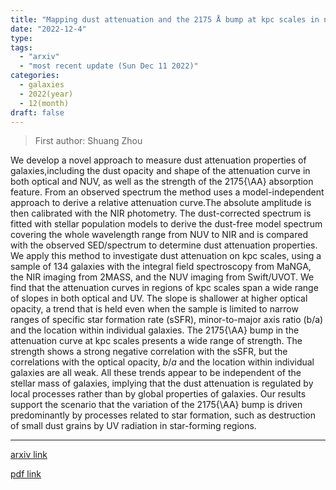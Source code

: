 ```yaml
---
title: "Mapping dust attenuation and the 2175 Å bump at kpc scales in nearby galaxies"
date: "2022-12-4"
type:
tags:
  - "arxiv"
  - "most recent update (Sun Dec 11 2022)"
categories:
  - galaxies
  - 2022(year)
  - 12(month)
draft: false
---
```


> First author: Shuang Zhou

 We develop a novel approach to measure dust attenuation properties of
galaxies,including the dust opacity and shape of the attenuation curve in both
optical and NUV, as well as the strength of the 2175{\AA} absorption feature.
From an observed spectrum the method uses a model-independent approach to
derive a relative attenuation curve.The absolute amplitude is then calibrated
with the NIR photometry. The dust-corrected spectrum is fitted with stellar
population models to derive the dust-free model spectrum covering the whole
wavelength range from NUV to NIR and is compared with the observed SED/spectrum
to determine dust attenuation properties. We apply this method to investigate
dust attenuation on kpc scales, using a sample of 134 galaxies with the
integral field spectroscopy from MaNGA, the NIR imaging from 2MASS, and the NUV
imaging from Swift/UVOT. We find that the attenuation curves in regions of kpc
scales span a wide range of slopes in both optical and UV. The slope is
shallower at higher optical opacity, a trend that is held even when the sample
is limited to narrow ranges of specific star formation rate (sSFR),
minor-to-major axis ratio (b/a) and the location within individual galaxies.
The 2175{\AA} bump in the attenuation curve at kpc scales presents a wide range
of strength. The strength shows a strong negative correlation with the sSFR,
but the correlations with the optical opacity, $b/a$ and the location within
individual galaxies are all weak. All these trends appear to be independent of
the stellar mass of galaxies, implying that the dust attenuation is regulated
by local processes rather than by global properties of galaxies. Our results
support the scenario that the variation of the 2175{\AA} bump is driven
predominantly by processes related to star formation, such as destruction of
small dust grains by UV radiation in star-forming regions.

---
[arxiv link](http://arxiv.org/abs/2212.01918v1)

[pdf link](http://arxiv.org/pdf/2212.01918v1)